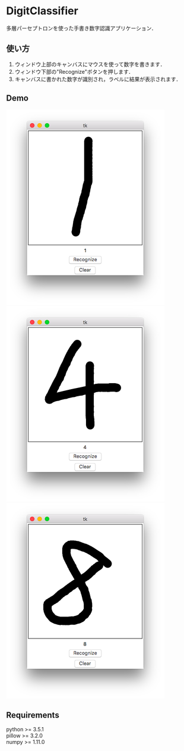 # DigitClassifier

多層パーセプトロンを使った手書き数字認識アプリケーション．

## 使い方

1. ウィンドウ上部のキャンバスにマウスを使って数字を書きます．   
2. ウィンドウ下部の"Recognize"ボタンを押します．   
3. キャンバスに書かれた数字が識別され，ラベルに結果が表示されます．   

## Demo

![demo_1](demo_1.png)   
![demo_4](demo_4.png)   
![demo_8](demo_8.png)   

## Requirements

python >= 3.5.1   
pillow >= 3.2.0   
numpy >= 1.11.0
